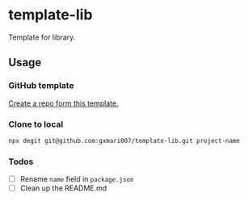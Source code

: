# template-lib

Template for library.

## Usage

### GitHub template

[Create a repo form this template.](https://github.com/gxmari007/template-lib/generate)

### Clone to local

```bash
npx degit git@github.com:gxmari007/template-lib.git project-name
```

### Todos

- [ ] Rename `name` field in `package.json`
- [ ] Clean up the README.md
